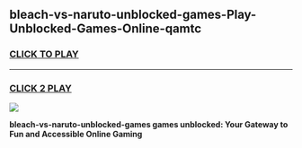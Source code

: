 
## bleach-vs-naruto-unblocked-games-Play-Unblocked-Games-Online-qamtc
<h3>
<a href="https://premium76.site?title=bleach-vs-naruto-unblocked-games&ref=25A">CLICK TO PLAY</a></h3>
<hr>

<h3>
<a href="https://premium76.site?title=bleach-vs-naruto-unblocked-games&ref=25A">CLICK 2 PLAY</a>
  
</h3>

<a href="https://premium76.site?title=bleach-vs-naruto-unblocked-games&ref=25A"><img src="https://clearcache.store/games.png"></a>


**bleach-vs-naruto-unblocked-games games unblocked: Your Gateway to Fun and Accessible Online Gaming**
